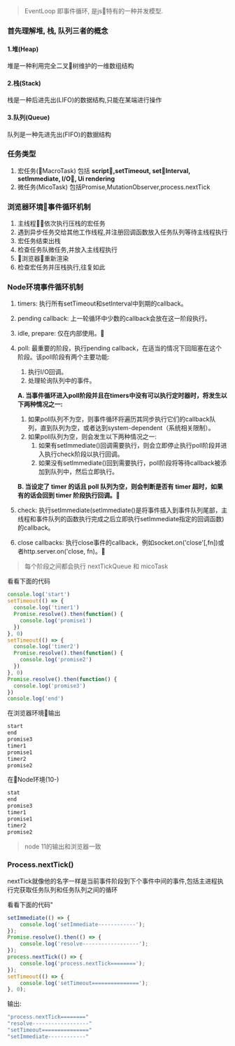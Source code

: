 > EventLoop 即事件循环, 是js特有的一种并发模型.

### 首先理解堆, 栈, 队列三者的概念
#### 1.堆(Heap)
堆是一种利用完全二叉树维护的一维数组结构
#### 2.栈(Stack)
栈是一种后进先出(LIFO)的数据结构,只能在某端进行操作
#### 3.队列(Queue)
队列是一种先进先出(FIFO)的数据结构

### 任务类型
1. 宏任务(MacroTask)
包括 __script,setTimeout, setInterval, setImmediate, I/O, Ui rendering__
2. 微任务(MicoTask)
包括Promise,MutationObserver,process.nextTick

### 浏览器环境事件循环机制
1. 主线程依次执行压栈的宏任务
2. 遇到异步任务交给其他工作线程,并注册回调函数放入任务队列等待主线程执行
3. 宏任务结束出栈
4. 检查任务队微任务,并放入主线程执行
6. 浏览器重新渲染
7. 检查宏任务并压栈执行,往复如此

### Node环境事件循环机制

1. timers: 执行所有setTimeout和setInterval中到期的callback。
2. pending callback: 上一轮循环中少数的callback会放在这一阶段执行。
3. idle, prepare: 仅在内部使用。
4. poll: 最重要的阶段，执行pending callback，在适当的情况下回阻塞在这个阶段。该poll阶段有两个主要功能:
    1. 执行I/O回调。
    2. 处理轮询队列中的事件。

    __A. 当事件循环进入poll阶段并且在timers中没有可以执行定时器时，将发生以下两种情况之一:__
    1. 如果poll队列不为空，则事件循环将遍历其同步执行它们的callback队列，直到队列为空，或者达到system-dependent（系统相关限制）。
    2. 如果poll队列为空，则会发生以下两种情况之一:
        1. 如果有setImmediate()回调需要执行，则会立即停止执行poll阶段并进入执行check阶段以执行回调。
        2. 如果没有setImmediate()回到需要执行，poll阶段将等待callback被添加到队列中，然后立即执行。

    __B. 当设定了 timer 的话且 poll 队列为空，则会判断是否有 timer 超时，如果有的话会回到 timer 阶段执行回调。__
5. check: 执行setImmediate(setImmediate()是将事件插入到事件队列尾部，主线程和事件队列的函数执行完成之后立即执行setImmediate指定的回调函数)的callback。
6. close callbacks: 执行close事件的callback，例如socket.on('close'[,fn])或者http.server.on('close, fn)。

> 每个阶段之间都会执行 nextTickQueue 和 micoTask

看看下面的代码
```js
console.log('start')
setTimeout(() => {
  console.log('timer1')
  Promise.resolve().then(function() {
    console.log('promise1')
  })
}, 0)
setTimeout(() => {
  console.log('timer2')
  Promise.resolve().then(function() {
    console.log('promise2')
  })
}, 0)
Promise.resolve().then(function() {
  console.log('promise3')
})
console.log('end')
```
在浏览器环境输出
```js
start
end
promise3
timer1
promise1
timer2
promise2
```
在Node环境(10-)
```js
stat
end
promise3
timer1
promise1
timer2
promise2
```
> node 11的输出和浏览器一致

### Process.nextTick()
nextTick就像他的名字一样是当前事件阶段到下个事件中间的事件,包括主进程执行完获取任务队列和任务队列之间的循环

看看下面的代码"
```js
setImmediate(() => {
    console.log('setImmediate------------');
});
Promise.resolve().then(() => {
    console.log('resolve------------------');
});
process.nextTick(() => {
    console.log('process.nextTick========');
});
setTimeout(() => {
    console.log('setTimeout===============');
}, 0);
```
输出:
```js
"process.nextTick========"
"resolve------------------"
"setTimeout==============="
"setImmediate------------"
```